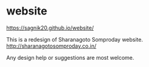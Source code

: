 # website
https://sagnik20.github.io/website/

This is a redesign of Sharanagoto Somproday website.
http://sharanagotosomproday.co.in/

Any design help or suggestions are most welcome.
